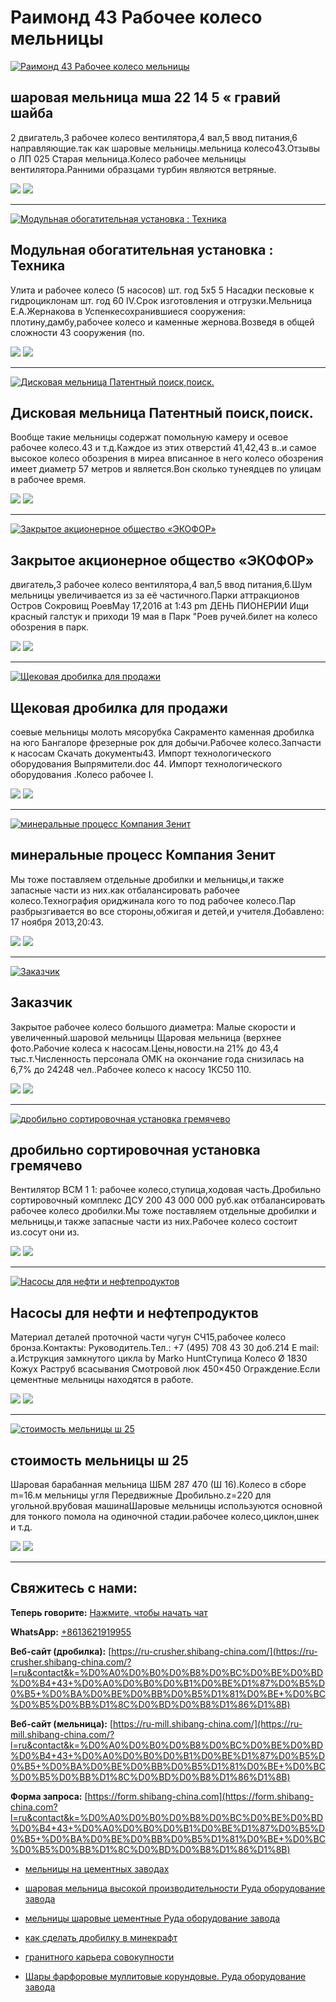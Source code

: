 # Раимонд 43 Рабочее колесо мельницы

<a href="https://swt.shibang-china.com/?l=ru&img&k=%D0%A0%D0%B0%D0%B8%D0%BC%D0%BE%D0%BD%D0%B4+43+%D0%A0%D0%B0%D0%B1%D0%BE%D1%87%D0%B5%D0%B5+%D0%BA%D0%BE%D0%BB%D0%B5%D1%81%D0%BE+%D0%BC%D0%B5%D0%BB%D1%8C%D0%BD%D0%B8%D1%86%D1%8B" target="_blank">![Раимонд 43 Рабочее колесо мельницы](http://static.shibang-china.com/all-800x300/241.jpg)</a>

## шаровая мельница мша 22 14 5 « гравий шайба
2 двигатель,3 рабочее колесо вентилятора,4 вал,5 ввод питания,6 направляющие.так как шаровые мельницы.мельница колесо43.Отзывы о ЛП 025 Старая мельница.Колесо рабочее мельницы вентилятора.Ранними образцами турбин являются ветряные.


<a href="https://whatsapp.shibangsoft.com/WhatsApp.php" target="_blank" title="WhatsApp">![](http://static.shibang-china.com/icon/whatsapp.png)</a> <a href="https://swt.shibang-china.com/?l=ru&icon&k=%D0%A0%D0%B0%D0%B8%D0%BC%D0%BE%D0%BD%D0%B4+43+%D0%A0%D0%B0%D0%B1%D0%BE%D1%87%D0%B5%D0%B5+%D0%BA%D0%BE%D0%BB%D0%B5%D1%81%D0%BE+%D0%BC%D0%B5%D0%BB%D1%8C%D0%BD%D0%B8%D1%86%D1%8B" target="_blank">![](http://static.shibang-china.com/icon/chat-ru.png)</a>

---

<a href="https://swt.shibang-china.com/?l=ru&img&k=%D0%A0%D0%B0%D0%B8%D0%BC%D0%BE%D0%BD%D0%B4+43+%D0%A0%D0%B0%D0%B1%D0%BE%D1%87%D0%B5%D0%B5+%D0%BA%D0%BE%D0%BB%D0%B5%D1%81%D0%BE+%D0%BC%D0%B5%D0%BB%D1%8C%D0%BD%D0%B8%D1%86%D1%8B" target="_blank">![Модульная обогатительная установка : Техника](http://static.shibang-china.com/all-800x300/1313.jpg)</a>

## Модульная обогатительная установка : Техника
Улита и рабочее колесо (5 насосов) шт. год 5х5 5 Насадки песковые к гидроциклонам шт. год 60 IV.Срок изготовления и отгрузки.Мельница Е.А.Жернакова в Успенкесохранившиеся сооружения: плотину,дамбу,рабочее колесо и каменные жернова.Возведя в общей сложности 43 сооружения (по.


<a href="https://whatsapp.shibangsoft.com/WhatsApp.php" target="_blank" title="WhatsApp">![](http://static.shibang-china.com/icon/whatsapp.png)</a> <a href="https://swt.shibang-china.com/?l=ru&icon&k=%D0%A0%D0%B0%D0%B8%D0%BC%D0%BE%D0%BD%D0%B4+43+%D0%A0%D0%B0%D0%B1%D0%BE%D1%87%D0%B5%D0%B5+%D0%BA%D0%BE%D0%BB%D0%B5%D1%81%D0%BE+%D0%BC%D0%B5%D0%BB%D1%8C%D0%BD%D0%B8%D1%86%D1%8B" target="_blank">![](http://static.shibang-china.com/icon/chat-ru.png)</a>

---

<a href="https://swt.shibang-china.com/?l=ru&img&k=%D0%A0%D0%B0%D0%B8%D0%BC%D0%BE%D0%BD%D0%B4+43+%D0%A0%D0%B0%D0%B1%D0%BE%D1%87%D0%B5%D0%B5+%D0%BA%D0%BE%D0%BB%D0%B5%D1%81%D0%BE+%D0%BC%D0%B5%D0%BB%D1%8C%D0%BD%D0%B8%D1%86%D1%8B" target="_blank">![Дисковая мельница Патентный поиск,поиск.](http://static.shibang-china.com/all-800x300/1398.jpg)</a>

## Дисковая мельница Патентный поиск,поиск.
Вообще такие мельницы содержат помольную камеру и осевое рабочее колесо.43 и т.д.Каждое из этих отверстий 41,42,43 в..и самое высокое колесо обозрения в миреа вписанное в него колесо обозрения имеет диаметр 57 метров и является.Вон сколько тунеядцев по улицам в рабочее время.


<a href="https://whatsapp.shibangsoft.com/WhatsApp.php" target="_blank" title="WhatsApp">![](http://static.shibang-china.com/icon/whatsapp.png)</a> <a href="https://swt.shibang-china.com/?l=ru&icon&k=%D0%A0%D0%B0%D0%B8%D0%BC%D0%BE%D0%BD%D0%B4+43+%D0%A0%D0%B0%D0%B1%D0%BE%D1%87%D0%B5%D0%B5+%D0%BA%D0%BE%D0%BB%D0%B5%D1%81%D0%BE+%D0%BC%D0%B5%D0%BB%D1%8C%D0%BD%D0%B8%D1%86%D1%8B" target="_blank">![](http://static.shibang-china.com/icon/chat-ru.png)</a>

---

<a href="https://swt.shibang-china.com/?l=ru&img&k=%D0%A0%D0%B0%D0%B8%D0%BC%D0%BE%D0%BD%D0%B4+43+%D0%A0%D0%B0%D0%B1%D0%BE%D1%87%D0%B5%D0%B5+%D0%BA%D0%BE%D0%BB%D0%B5%D1%81%D0%BE+%D0%BC%D0%B5%D0%BB%D1%8C%D0%BD%D0%B8%D1%86%D1%8B" target="_blank">![Закрытое акционерное общество «ЭКОФОР»](http://static.shibang-china.com/all-800x300/161.jpg)</a>

## Закрытое акционерное общество «ЭКОФОР»
двигатель,3 рабочее колесо вентилятора,4 вал,5 ввод питания,6.Шум мельницы увеличивается из за её частичного.Парки аттракционов Остров Сокровищ РоевMay 17,2016 at 1:43 pm ДЕНЬ ПИОНЕРИИ Ищи красный галстук и приходи 19 мая в Парк "Роев ручей.билет на колесо обозрения в парк.


<a href="https://whatsapp.shibangsoft.com/WhatsApp.php" target="_blank" title="WhatsApp">![](http://static.shibang-china.com/icon/whatsapp.png)</a> <a href="https://swt.shibang-china.com/?l=ru&icon&k=%D0%A0%D0%B0%D0%B8%D0%BC%D0%BE%D0%BD%D0%B4+43+%D0%A0%D0%B0%D0%B1%D0%BE%D1%87%D0%B5%D0%B5+%D0%BA%D0%BE%D0%BB%D0%B5%D1%81%D0%BE+%D0%BC%D0%B5%D0%BB%D1%8C%D0%BD%D0%B8%D1%86%D1%8B" target="_blank">![](http://static.shibang-china.com/icon/chat-ru.png)</a>

---

<a href="https://swt.shibang-china.com/?l=ru&img&k=%D0%A0%D0%B0%D0%B8%D0%BC%D0%BE%D0%BD%D0%B4+43+%D0%A0%D0%B0%D0%B1%D0%BE%D1%87%D0%B5%D0%B5+%D0%BA%D0%BE%D0%BB%D0%B5%D1%81%D0%BE+%D0%BC%D0%B5%D0%BB%D1%8C%D0%BD%D0%B8%D1%86%D1%8B" target="_blank">![Щековая дробилка для продажи](http://static.shibang-china.com/all-800x300/1418.jpg)</a>

## Щековая дробилка для продажи
соевые мельницы молоть мясорубка Сакраменто каменная дробилка на юго Бангалоре фрезерные рок для добычи.Рабочее колесо.Запчасти к насосам Скачать документы43. Импорт технологического оборудования Выпрямители.doc 44. Импорт технологического оборудования .Колесо рабочее I.


<a href="https://whatsapp.shibangsoft.com/WhatsApp.php" target="_blank" title="WhatsApp">![](http://static.shibang-china.com/icon/whatsapp.png)</a> <a href="https://swt.shibang-china.com/?l=ru&icon&k=%D0%A0%D0%B0%D0%B8%D0%BC%D0%BE%D0%BD%D0%B4+43+%D0%A0%D0%B0%D0%B1%D0%BE%D1%87%D0%B5%D0%B5+%D0%BA%D0%BE%D0%BB%D0%B5%D1%81%D0%BE+%D0%BC%D0%B5%D0%BB%D1%8C%D0%BD%D0%B8%D1%86%D1%8B" target="_blank">![](http://static.shibang-china.com/icon/chat-ru.png)</a>

---

<a href="https://swt.shibang-china.com/?l=ru&img&k=%D0%A0%D0%B0%D0%B8%D0%BC%D0%BE%D0%BD%D0%B4+43+%D0%A0%D0%B0%D0%B1%D0%BE%D1%87%D0%B5%D0%B5+%D0%BA%D0%BE%D0%BB%D0%B5%D1%81%D0%BE+%D0%BC%D0%B5%D0%BB%D1%8C%D0%BD%D0%B8%D1%86%D1%8B" target="_blank">![минеральные процесс Компания Зенит](http://static.shibang-china.com/all-800x300/598.jpg)</a>

## минеральные процесс Компания Зенит
Мы тоже поставляем отдельные дробилки и мельницы,и также запасные части из них.как отбалансировать рабочее колесо.Технография ориджинала кого то под рабочее колесо.Пар разбрызгивается во все стороны,обжигая и детей,и учителя.Добавлено: 17 ноября 2013,20:43.


<a href="https://whatsapp.shibangsoft.com/WhatsApp.php" target="_blank" title="WhatsApp">![](http://static.shibang-china.com/icon/whatsapp.png)</a> <a href="https://swt.shibang-china.com/?l=ru&icon&k=%D0%A0%D0%B0%D0%B8%D0%BC%D0%BE%D0%BD%D0%B4+43+%D0%A0%D0%B0%D0%B1%D0%BE%D1%87%D0%B5%D0%B5+%D0%BA%D0%BE%D0%BB%D0%B5%D1%81%D0%BE+%D0%BC%D0%B5%D0%BB%D1%8C%D0%BD%D0%B8%D1%86%D1%8B" target="_blank">![](http://static.shibang-china.com/icon/chat-ru.png)</a>

---

<a href="https://swt.shibang-china.com/?l=ru&img&k=%D0%A0%D0%B0%D0%B8%D0%BC%D0%BE%D0%BD%D0%B4+43+%D0%A0%D0%B0%D0%B1%D0%BE%D1%87%D0%B5%D0%B5+%D0%BA%D0%BE%D0%BB%D0%B5%D1%81%D0%BE+%D0%BC%D0%B5%D0%BB%D1%8C%D0%BD%D0%B8%D1%86%D1%8B" target="_blank">![Заказчик](http://static.shibang-china.com/all-800x300/503.jpg)</a>

## Заказчик
Закрытое рабочее колесо большого диаметра: Малые скорости и увеличенный.шаровой мельницы Щаровая мельница (верхнее фото.Рабочие колеса к насосам.Цены,новости.на 21% до 43,4 тыс.т.Численность персонала ОМК на окончание года снизилась на 6,7% до 24248 чел..Рабочее колесо к насосу 1КС50 110.


<a href="https://whatsapp.shibangsoft.com/WhatsApp.php" target="_blank" title="WhatsApp">![](http://static.shibang-china.com/icon/whatsapp.png)</a> <a href="https://swt.shibang-china.com/?l=ru&icon&k=%D0%A0%D0%B0%D0%B8%D0%BC%D0%BE%D0%BD%D0%B4+43+%D0%A0%D0%B0%D0%B1%D0%BE%D1%87%D0%B5%D0%B5+%D0%BA%D0%BE%D0%BB%D0%B5%D1%81%D0%BE+%D0%BC%D0%B5%D0%BB%D1%8C%D0%BD%D0%B8%D1%86%D1%8B" target="_blank">![](http://static.shibang-china.com/icon/chat-ru.png)</a>

---

<a href="https://swt.shibang-china.com/?l=ru&img&k=%D0%A0%D0%B0%D0%B8%D0%BC%D0%BE%D0%BD%D0%B4+43+%D0%A0%D0%B0%D0%B1%D0%BE%D1%87%D0%B5%D0%B5+%D0%BA%D0%BE%D0%BB%D0%B5%D1%81%D0%BE+%D0%BC%D0%B5%D0%BB%D1%8C%D0%BD%D0%B8%D1%86%D1%8B" target="_blank">![дробильно сортировочная установка гремячево](http://static.shibang-china.com/all-800x300/1275.jpg)</a>

## дробильно сортировочная установка гремячево
Вентилятор ВСМ 1 1: рабочее колесо,ступица,ходовая часть.Дробильно сортировочный комплекс ДСУ 200 43 000 000 руб.как отбалансировать рабочее колесо дробилки.Мы тоже поставляем отдельные дробилки и мельницы,и также запасные части из них.Рабочее колесо состоит из.сосут они из.


<a href="https://whatsapp.shibangsoft.com/WhatsApp.php" target="_blank" title="WhatsApp">![](http://static.shibang-china.com/icon/whatsapp.png)</a> <a href="https://swt.shibang-china.com/?l=ru&icon&k=%D0%A0%D0%B0%D0%B8%D0%BC%D0%BE%D0%BD%D0%B4+43+%D0%A0%D0%B0%D0%B1%D0%BE%D1%87%D0%B5%D0%B5+%D0%BA%D0%BE%D0%BB%D0%B5%D1%81%D0%BE+%D0%BC%D0%B5%D0%BB%D1%8C%D0%BD%D0%B8%D1%86%D1%8B" target="_blank">![](http://static.shibang-china.com/icon/chat-ru.png)</a>

---

<a href="https://swt.shibang-china.com/?l=ru&img&k=%D0%A0%D0%B0%D0%B8%D0%BC%D0%BE%D0%BD%D0%B4+43+%D0%A0%D0%B0%D0%B1%D0%BE%D1%87%D0%B5%D0%B5+%D0%BA%D0%BE%D0%BB%D0%B5%D1%81%D0%BE+%D0%BC%D0%B5%D0%BB%D1%8C%D0%BD%D0%B8%D1%86%D1%8B" target="_blank">![Насосы для нефти и нефтепродуктов](http://static.shibang-china.com/all-800x300/551.jpg)</a>

## Насосы для нефти и нефтепродуктов
Материал деталей проточной части чугун СЧ15,рабочее колесо бронза.Контакты: Руководитель.Тел.: +7 (495) 708 43 30 доб.214 Е mail: a.Иструкция замкнутого цикла by Marko HuntСтупица Колесо Ø 1830 Кожух Раструб всасывания Смотровой люк 450×450 Ограждение.Если цементные мельницы находятся в работе.


<a href="https://whatsapp.shibangsoft.com/WhatsApp.php" target="_blank" title="WhatsApp">![](http://static.shibang-china.com/icon/whatsapp.png)</a> <a href="https://swt.shibang-china.com/?l=ru&icon&k=%D0%A0%D0%B0%D0%B8%D0%BC%D0%BE%D0%BD%D0%B4+43+%D0%A0%D0%B0%D0%B1%D0%BE%D1%87%D0%B5%D0%B5+%D0%BA%D0%BE%D0%BB%D0%B5%D1%81%D0%BE+%D0%BC%D0%B5%D0%BB%D1%8C%D0%BD%D0%B8%D1%86%D1%8B" target="_blank">![](http://static.shibang-china.com/icon/chat-ru.png)</a>

---

<a href="https://swt.shibang-china.com/?l=ru&img&k=%D0%A0%D0%B0%D0%B8%D0%BC%D0%BE%D0%BD%D0%B4+43+%D0%A0%D0%B0%D0%B1%D0%BE%D1%87%D0%B5%D0%B5+%D0%BA%D0%BE%D0%BB%D0%B5%D1%81%D0%BE+%D0%BC%D0%B5%D0%BB%D1%8C%D0%BD%D0%B8%D1%86%D1%8B" target="_blank">![стоимость мельницы ш 25](http://static.shibang-china.com/all-800x300/9.jpg)</a>

## стоимость мельницы ш 25
Шаровая барабанная мельница ШБМ 287 470 (Ш 16).Колесо в сборе m=16.м мельницы угля Передвижные Дробильно.z=220 для угольной.врубовая машинаШаровые мельницы используются основной для тонкого помола на одиночной стадии.рабочее колесо,циклон,шнек и т.д.


<a href="https://whatsapp.shibangsoft.com/WhatsApp.php" target="_blank" title="WhatsApp">![](http://static.shibang-china.com/icon/whatsapp.png)</a> <a href="https://swt.shibang-china.com/?l=ru&icon&k=%D0%A0%D0%B0%D0%B8%D0%BC%D0%BE%D0%BD%D0%B4+43+%D0%A0%D0%B0%D0%B1%D0%BE%D1%87%D0%B5%D0%B5+%D0%BA%D0%BE%D0%BB%D0%B5%D1%81%D0%BE+%D0%BC%D0%B5%D0%BB%D1%8C%D0%BD%D0%B8%D1%86%D1%8B" target="_blank">![](http://static.shibang-china.com/icon/chat-ru.png)</a>

---
## Свяжитесь с нами:

**Теперь говорите:** [Нажмите, чтобы начать чат](https://swt.shibang-china.com?l=ru&contact&k=%D0%A0%D0%B0%D0%B8%D0%BC%D0%BE%D0%BD%D0%B4+43+%D0%A0%D0%B0%D0%B1%D0%BE%D1%87%D0%B5%D0%B5+%D0%BA%D0%BE%D0%BB%D0%B5%D1%81%D0%BE+%D0%BC%D0%B5%D0%BB%D1%8C%D0%BD%D0%B8%D1%86%D1%8B)

**WhatsApp:**  [+8613621919955](https://whatsapp.shibangsoft.com/WhatsApp.php)

**Веб-сайт (дробилка):** [https://ru-crusher.shibang-china.com/](https://ru-crusher.shibang-china.com/?l=ru&contact&k=%D0%A0%D0%B0%D0%B8%D0%BC%D0%BE%D0%BD%D0%B4+43+%D0%A0%D0%B0%D0%B1%D0%BE%D1%87%D0%B5%D0%B5+%D0%BA%D0%BE%D0%BB%D0%B5%D1%81%D0%BE+%D0%BC%D0%B5%D0%BB%D1%8C%D0%BD%D0%B8%D1%86%D1%8B)

**Веб-сайт (мельница):** [https://ru-mill.shibang-china.com/](https://ru-mill.shibang-china.com/?l=ru&contact&k=%D0%A0%D0%B0%D0%B8%D0%BC%D0%BE%D0%BD%D0%B4+43+%D0%A0%D0%B0%D0%B1%D0%BE%D1%87%D0%B5%D0%B5+%D0%BA%D0%BE%D0%BB%D0%B5%D1%81%D0%BE+%D0%BC%D0%B5%D0%BB%D1%8C%D0%BD%D0%B8%D1%86%D1%8B)

**Форма запроса:** [https://form.shibang-china.com](https://form.shibang-china.com?l=ru&contact&k=%D0%A0%D0%B0%D0%B8%D0%BC%D0%BE%D0%BD%D0%B4+43+%D0%A0%D0%B0%D0%B1%D0%BE%D1%87%D0%B5%D0%B5+%D0%BA%D0%BE%D0%BB%D0%B5%D1%81%D0%BE+%D0%BC%D0%B5%D0%BB%D1%8C%D0%BD%D0%B8%D1%86%D1%8B)

* [мельницы на цементных заводах](../93/%D0%BC%D0%B5%D0%BB%D1%8C%D0%BD%D0%B8%D1%86%D1%8B%20%D0%BD%D0%B0%20%D1%86%D0%B5%D0%BC%D0%B5%D0%BD%D1%82%D0%BD%D1%8B%D1%85%20%D0%B7%D0%B0%D0%B2%D0%BE%D0%B4%D0%B0%D1%85.md)

* [шаровая мельница высокой производительности Руда оборудование завода](../97/%D1%88%D0%B0%D1%80%D0%BE%D0%B2%D0%B0%D1%8F%20%D0%BC%D0%B5%D0%BB%D1%8C%D0%BD%D0%B8%D1%86%D0%B0%20%D0%B2%D1%8B%D1%81%D0%BE%D0%BA%D0%BE%D0%B9%20%D0%BF%D1%80%D0%BE%D0%B8%D0%B7%D0%B2%D0%BE%D0%B4%D0%B8%D1%82%D0%B5%D0%BB%D1%8C%D0%BD%D0%BE%D1%81%D1%82%D0%B8%20%D0%A0%D1%83%D0%B4%D0%B0%20%D0%BE%D0%B1%D0%BE%D1%80%D1%83%D0%B4%D0%BE%D0%B2%D0%B0%D0%BD%D0%B8%D0%B5%20%D0%B7%D0%B0%D0%B2%D0%BE%D0%B4%D0%B0.md)

* [мельницы шаровые цементные Руда оборудование завода](../97/%D0%BC%D0%B5%D0%BB%D1%8C%D0%BD%D0%B8%D1%86%D1%8B%20%D1%88%D0%B0%D1%80%D0%BE%D0%B2%D1%8B%D0%B5%20%D1%86%D0%B5%D0%BC%D0%B5%D0%BD%D1%82%D0%BD%D1%8B%D0%B5%20%D0%A0%D1%83%D0%B4%D0%B0%20%D0%BE%D0%B1%D0%BE%D1%80%D1%83%D0%B4%D0%BE%D0%B2%D0%B0%D0%BD%D0%B8%D0%B5%20%D0%B7%D0%B0%D0%B2%D0%BE%D0%B4%D0%B0.md)

* [как сделать дробилку в минекрафт](../92/%D0%BA%D0%B0%D0%BA%20%D1%81%D0%B4%D0%B5%D0%BB%D0%B0%D1%82%D1%8C%20%D0%B4%D1%80%D0%BE%D0%B1%D0%B8%D0%BB%D0%BA%D1%83%20%D0%B2%20%D0%BC%D0%B8%D0%BD%D0%B5%D0%BA%D1%80%D0%B0%D1%84%D1%82.md)

* [гранитного карьера совокупности](../102/%D0%B3%D1%80%D0%B0%D0%BD%D0%B8%D1%82%D0%BD%D0%BE%D0%B3%D0%BE%20%D0%BA%D0%B0%D1%80%D1%8C%D0%B5%D1%80%D0%B0%20%D1%81%D0%BE%D0%B2%D0%BE%D0%BA%D1%83%D0%BF%D0%BD%D0%BE%D1%81%D1%82%D0%B8.md)

* [Шары фарфоровые муллитовые корундовые. Руда оборудование завода](../102/%D0%A8%D0%B0%D1%80%D1%8B%20%D1%84%D0%B0%D1%80%D1%84%D0%BE%D1%80%D0%BE%D0%B2%D1%8B%D0%B5%20%D0%BC%D1%83%D0%BB%D0%BB%D0%B8%D1%82%D0%BE%D0%B2%D1%8B%D0%B5%20%D0%BA%D0%BE%D1%80%D1%83%D0%BD%D0%B4%D0%BE%D0%B2%D1%8B%D0%B5.%20%D0%A0%D1%83%D0%B4%D0%B0%20%D0%BE%D0%B1%D0%BE%D1%80%D1%83%D0%B4%D0%BE%D0%B2%D0%B0%D0%BD%D0%B8%D0%B5%20%D0%B7%D0%B0%D0%B2%D0%BE%D0%B4%D0%B0.md)